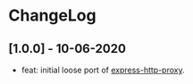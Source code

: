 # ChangeLog

## [1.0.0] - 10-06-2020

- feat: initial loose port of [express-http-proxy](https://github.com/villadora/express-http-proxy).
